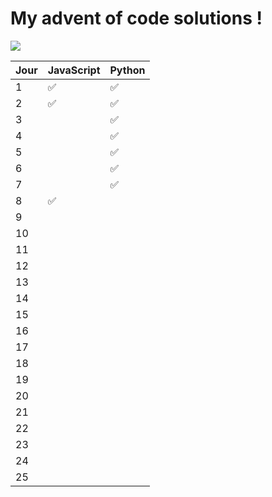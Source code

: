 # My advent of code solutions !
<img src = "https://camo.githubusercontent.com/471a6b3611a2fe5e4a9431ae7f4fbd57971dcf78d82d13a05307a06a969fd55c/68747470733a2f2f6d69726f2e6d656469756d2e636f6d2f6d61782f313230302f312a5874434d7745585a65325663482d6a666348774342512e6a706567" />

| Jour | JavaScript | Python |
|------|------------|--------|
| 1    | ✅          | ✅   |
| 2    | ✅         | ✅   |
| 3    |            | ✅     |
| 4    |            |  ✅    |
| 5    |            | ✅      |
| 6    |            | ✅      |
| 7    |            | ✅      |
| 8    |  ✅         |        |
| 9    |           |        |
| 10   |            |        |
| 11   |            |        |
| 12   |            |        |
| 13   |            |        |
| 14   |            |        |
| 15   |            |        |
| 16   |            |        |
| 17   |            |        |
| 18   |            |        |
| 19   |            |        |
| 20   |            |        |
| 21   |            |        |
| 22   |            |        |
| 23   |            |        |
| 24   |            |        |
| 25   |            |        |

